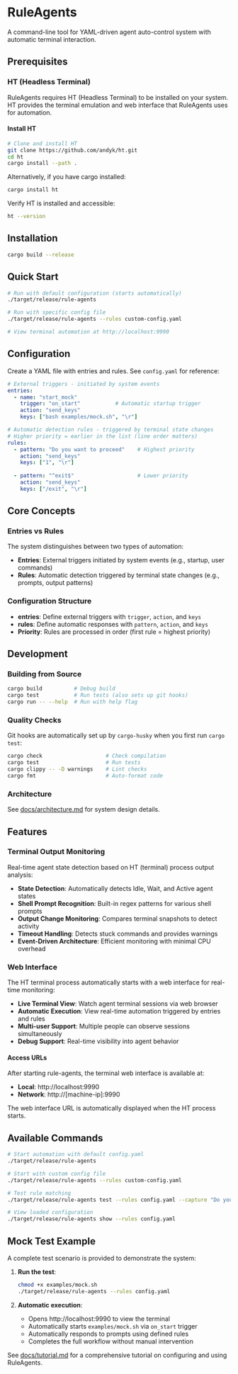 # RuleAgents

A command-line tool for YAML-driven agent auto-control system with automatic terminal interaction.

## Prerequisites

### HT (Headless Terminal)

RuleAgents requires HT (Headless Terminal) to be installed on your system. HT provides the terminal emulation and web interface that RuleAgents uses for automation.

#### Install HT

```bash
# Clone and install HT
git clone https://github.com/andyk/ht.git
cd ht
cargo install --path .
```

Alternatively, if you have cargo installed:
```bash
cargo install ht
```

Verify HT is installed and accessible:
```bash
ht --version
```

## Installation

```bash
cargo build --release
```

## Quick Start

```bash
# Run with default configuration (starts automatically)
./target/release/rule-agents

# Run with specific config file
./target/release/rule-agents --rules custom-config.yaml

# View terminal automation at http://localhost:9990
```

## Configuration

Create a YAML file with entries and rules. See `config.yaml` for reference:

```yaml
# External triggers - initiated by system events
entries:
  - name: "start_mock"
    trigger: "on_start"           # Automatic startup trigger
    action: "send_keys"
    keys: ["bash examples/mock.sh", "\r"]

# Automatic detection rules - triggered by terminal state changes
# Higher priority = earlier in the list (line order matters)
rules:
  - pattern: "Do you want to proceed"    # Highest priority
    action: "send_keys"
    keys: ["1", "\r"]
    
  - pattern: "^exit$"                    # Lower priority
    action: "send_keys"
    keys: ["/exit", "\r"]
```

## Core Concepts

### Entries vs Rules

The system distinguishes between two types of automation:

- **Entries**: External triggers initiated by system events (e.g., startup, user commands)
- **Rules**: Automatic detection triggered by terminal state changes (e.g., prompts, output patterns)

### Configuration Structure

- **entries**: Define external triggers with `trigger`, `action`, and `keys`
- **rules**: Define automatic responses with `pattern`, `action`, and `keys`
- **Priority**: Rules are processed in order (first rule = highest priority)

## Development

### Building from Source

```bash
cargo build          # Debug build
cargo test           # Run tests (also sets up git hooks)
cargo run -- --help  # Run with help flag
```

### Quality Checks

Git hooks are automatically set up by `cargo-husky` when you first run `cargo test`:

```bash
cargo check                    # Check compilation
cargo test                     # Run tests
cargo clippy -- -D warnings    # Lint checks
cargo fmt                      # Auto-format code
```

### Architecture

See [docs/architecture.md](docs/architecture.md) for system design details.

## Features

### Terminal Output Monitoring

Real-time agent state detection based on HT (terminal) process output analysis:

- **State Detection**: Automatically detects Idle, Wait, and Active agent states
- **Shell Prompt Recognition**: Built-in regex patterns for various shell prompts
- **Output Change Monitoring**: Compares terminal snapshots to detect activity
- **Timeout Handling**: Detects stuck commands and provides warnings
- **Event-Driven Architecture**: Efficient monitoring with minimal CPU overhead

### Web Interface

The HT terminal process automatically starts with a web interface for real-time monitoring:

- **Live Terminal View**: Watch agent terminal sessions via web browser
- **Automatic Execution**: View real-time automation triggered by entries and rules
- **Multi-user Support**: Multiple people can observe sessions simultaneously
- **Debug Support**: Real-time visibility into agent behavior

#### Access URLs

After starting rule-agents, the terminal web interface is available at:
- **Local**: http://localhost:9990
- **Network**: http://[machine-ip]:9990

The web interface URL is automatically displayed when the HT process starts.

## Available Commands

```bash
# Start automation with default config.yaml
./target/release/rule-agents

# Start with custom config file
./target/release/rule-agents --rules custom-config.yaml

# Test rule matching
./target/release/rule-agents test --rules config.yaml --capture "Do you want to proceed"

# View loaded configuration
./target/release/rule-agents show --rules config.yaml
```

## Mock Test Example

A complete test scenario is provided to demonstrate the system:

1. **Run the test**:
   ```bash
   chmod +x examples/mock.sh
   ./target/release/rule-agents --rules config.yaml
   ```

2. **Automatic execution**:
   - Opens http://localhost:9990 to view the terminal
   - Automatically starts `examples/mock.sh` via `on_start` trigger
   - Automatically responds to prompts using defined rules
   - Completes the full workflow without manual intervention

See [docs/tutorial.md](docs/tutorial.md) for a comprehensive tutorial on configuring and using RuleAgents.